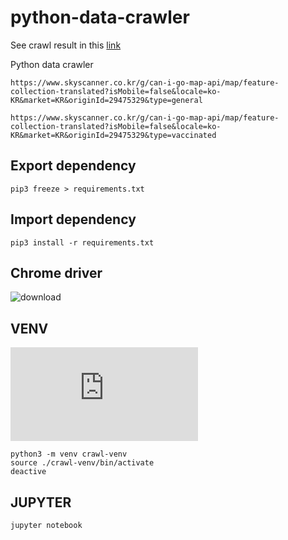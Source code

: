 # python-data-crawler

See crawl result in this [link](https://next-top-instagram.github.io/python-data-crawler/)

Python data crawler

```
https://www.skyscanner.co.kr/g/can-i-go-map-api/map/feature-collection-translated?isMobile=false&locale=ko-KR&market=KR&originId=29475329&type=general
```

```
https://www.skyscanner.co.kr/g/can-i-go-map-api/map/feature-collection-translated?isMobile=false&locale=ko-KR&market=KR&originId=29475329&type=vaccinated
```

## Export dependency

```
pip3 freeze > requirements.txt
```

## Import dependency

```
pip3 install -r requirements.txt
```

## Chrome driver

![download](https://chromedriver.chromium.org/downloads)

## VENV

![Offical documents](https://docs.python.org/ko/3/library/venv.html)

```
python3 -m venv crawl-venv
source ./crawl-venv/bin/activate
deactive
```

## JUPYTER

```
jupyter notebook
```
